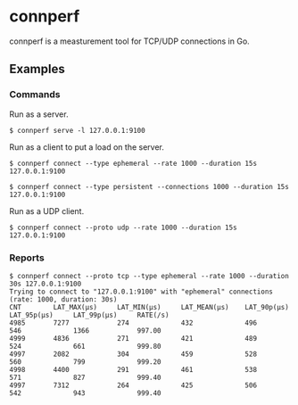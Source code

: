 # connperf

connperf is a measturement tool for TCP/UDP connections in Go.

## Examples

### Commands

Run as a server.

```shell
$ connperf serve -l 127.0.0.1:9100
```

Run as a client to put a load on the server.

```shell
$ connperf connect --type ephemeral --rate 1000 --duration 15s 127.0.0.1:9100
```

```shell
$ connperf connect --type persistent --connections 1000 --duration 15s 127.0.0.1:9100
```

Run as a UDP client.

```shell
$ connperf connect --proto udp --rate 1000 --duration 15s 127.0.0.1:9100
```

### Reports

```shell
$ connperf connect --proto tcp --type ephemeral --rate 1000 --duration 30s 127.0.0.1:9100
Trying to connect to "127.0.0.1:9100" with "ephemeral" connections (rate: 1000, duration: 30s)
CNT        LAT_MAX(µs)     LAT_MIN(µs)     LAT_MEAN(µs)    LAT_90p(µs)     LAT_95p(µs)     LAT_99p(µs)     RATE(/s)
4985       7277            274             432             496             546             1366            997.00
4999       4836            271             421             489             524             661             999.80
4997       2082            304             459             528             560             799             999.20
4998       4400            291             461             538             571             827             999.40
4997       7312            264             425             506             542             943             999.40
```
